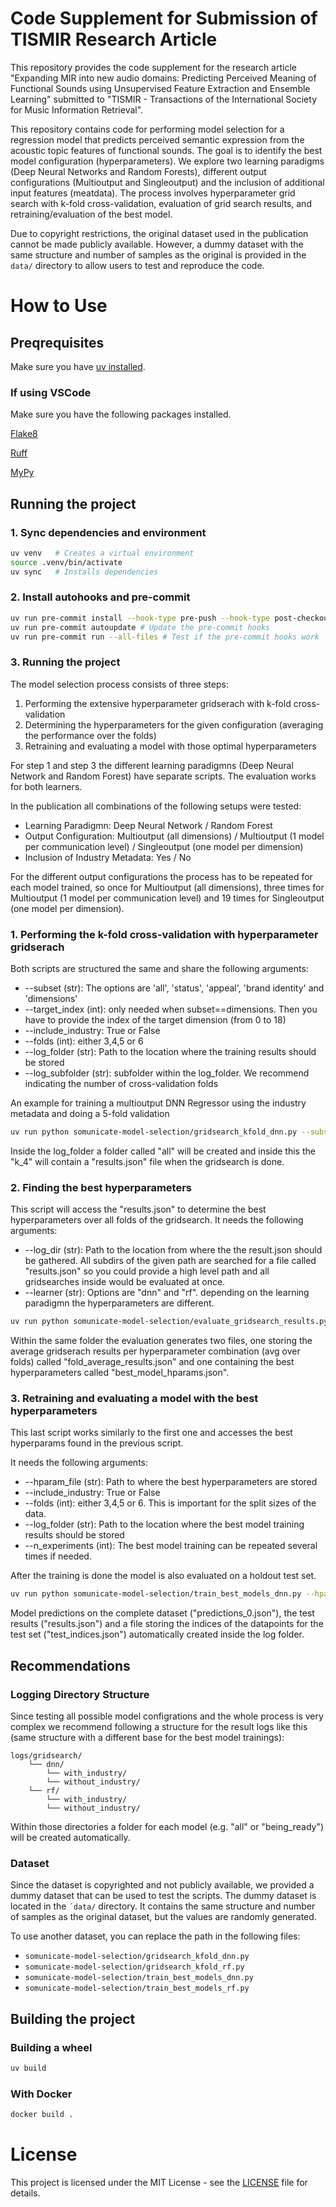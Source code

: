 # Code Supplement for Submission of TISMIR Research Article

This repository provides the code supplement for the research article
"Expanding MIR into new audio domains: Predicting Perceived Meaning of
Functional Sounds using Unsupervised Feature Extraction and Ensemble
Learning" submitted to "TISMIR - Transactions of the International Society
for Music Information Retrieval".

This repository contains code for performing model selection for a
regression model that predicts perceived semantic expression from the
acoustic topic features of functional sounds. The goal is to identify the
best model configuration (hyperparameters). We explore two learning
paradigms (Deep Neural Networks and Random Forests), different output
configurations (Multioutput and Singleoutput) and the inclusion of
additional input features (meatdata). The process involves hyperparameter
grid search with k-fold cross-validation, evaluation of grid search
results, and retraining/evaluation of the best model.

Due to copyright restrictions, the original dataset used in the publication
cannot be made publicly available. However, a dummy dataset with the same
structure and number of samples as the original is provided in the `data/`
directory to allow users to test and reproduce the code.

# How to Use

## Preqrequisites

Make sure you have
[uv installed](https://docs.astral.sh/uv/getting-started/installation/).

### If using VSCode

Make sure you have the following packages installed.

[Flake8](https://marketplace.visualstudio.com/items?itemName=ms-python.flake8)

[Ruff](https://marketplace.visualstudio.com/items?itemName=charliermarsh.ruff)

[MyPy](https://marketplace.visualstudio.com/items?itemName=matangover.mypy)

## Running the project

### 1. Sync dependencies and environment

```bash
uv venv   # Creates a virtual environment
source .venv/bin/activate
uv sync   # Installs dependencies
```

### 2. Install autohooks and pre-commit

```bash
uv run pre-commit install --hook-type pre-push --hook-type post-checkout --hook-type pre-commit # Install the pre-commit hooks
uv run pre-commit autoupdate # Update the pre-commit hooks
uv run pre-commit run --all-files # Test if the pre-commit hooks work
```

### 3. Running the project

The model selection process consists of three steps:

1. Performing the extensive hyperparameter gridserach with k-fold
   cross-validation
2. Determining the hyperparameters for the given configuration (averaging
   the performance over the folds)
3. Retraining and evaluating a model with those optimal hyperparameters

For step 1 and step 3 the different learning paradigmns (Deep Neural
Network and Random Forest) have separate scripts. The evaluation works for
both learners.

In the publication all combinations of the following setups were tested:

- Learning Paradigmn: Deep Neural Network / Random Forest
- Output Configuration: Multioutput (all dimensions) / Multioutput (1 model
  per communication level) / Singleoutput (one model per dimension)
- Inclusion of Industry Metadata: Yes / No

For the different output configurations the process has to be repeated for
each model trained, so once for Multioutput (all dimensions), three times
for Multioutput (1 model per communication level) and 19 times for
Singleoutput (one model per dimension).

### 1. Performing the k-fold cross-validation with hyperparameter gridserach

Both scripts are structured the same and share the following arguments:

- --subset (str): The options are 'all', 'status', 'appeal', 'brand
  identity' and 'dimensions'
- --target_index (int): only needed when subset==dimensions. Then you have
  to provide the index of the target dimension (from 0 to 18)
- --include_industry: True or False
- --folds (int): either 3,4,5 or 6
- --log_folder (str): Path to the location where the training results
  should be stored
- --log_subfolder (str): subfolder within the log_folder. We recommend
  indicating the number of cross-validation folds

An example for training a multioutput DNN Regressor using the industry
metadata and doing a 5-fold validation

```bash
uv run python somunicate-model-selection/gridsearch_kfold_dnn.py --subset all --include_industry True --folds 5 --log_folder ./logs/gridsearch_dnn_with_industry --log_subfolder k_5
```

Inside the log_folder a folder called "all" will be created and inside this
the "k_4" will contain a "results.json" file when the gridsearch is done.

### 2. Finding the best hyperparameters

This script will access the "results.json" to determine the best
hyperparameters over all folds of the gridsearch. It needs the following
arguments:

- --log_dir (str): Path to the location from where the the result.json
  should be gathered. All subdirs of the given path are searched for a file
  called "results.json" so you could provide a high level path and all
  gridsearches inside would be evaluated at once.
- --learner (str): Options are "dnn" and "rf". depending on the learning
  paradigmn the hyperparameters are different.

```bash
uv run python somunicate-model-selection/evaluate_gridsearch_results.py --log_dir ./logs/gridsearch_dnn_with_industry/all/k_5 --learner dnn
```

Within the same folder the evaluation generates two files, one storing the
average gridserach results per hyperparameter combination (avg over folds)
called "fold_average_results.json" and one containing the best
hyperparameters called "best_model_hparams.json".

### 3. Retraining and evaluating a model with the best hyperparameters

This last script works similarly to the first one and accesses the best
hyperparams found in the previous script.

It needs the following arguments:

- --hparam_file (str): Path to where the best hyperparameters are stored
- --include_industry: True or False
- --folds (int): either 3,4,5 or 6. This is important for the split sizes
  of the data.
- --log_folder (str): Path to the location where the best model training
  results should be stored
- --n_experiments (int): The best model training can be repeated several
  times if needed.

After the training is done the model is also evaluated on a holdout test
set.

```bash
uv run python somunicate-model-selection/train_best_models_dnn.py --hparam_file ./logs/gridsearch_dnn_with_industry/all/k_5/best_model_hparams.json --include_industry True --n_folds 5 --log_folder ./logs/best_dnn_with_industry
```

Model predictions on the complete dataset ("predictions_0.json"), the test
results ("results.json") and a file storing the indices of the datapoints
for the test set ("test_indices.json") automatically created inside the log
folder.

## Recommendations

### Logging Directory Structure

Since testing all possible model configrations and the whole process is
very complex we recommend following a structure for the result logs like
this (same structure with a different base for the best model trainings):

```
logs/gridsearch/
    └── dnn/
        └── with_industry/
        └── without_industry/
    └── rf/
        └── with_industry/
        └── without_industry/
```

Within those directories a folder for each model (e.g. "all" or
"being_ready") will be created automatically.

### Dataset

Since the dataset is copyrighted and not publicly available, we provided a
dummy dataset that can be used to test the scripts. The dummy dataset is
located in the `´data/` directory. It contains the same structure and
number of samples as the original dataset, but the values are randomly
generated.

To use another dataset, you can replace the path in the following files:

- `somunicate-model-selection/gridsearch_kfold_dnn.py`
- `somunicate-model-selection/gridsearch_kfold_rf.py`
- `somunicate-model-selection/train_best_models_dnn.py`
- `somunicate-model-selection/train_best_models_rf.py`

## Building the project

### Building a wheel

```bash
uv build
```

### With Docker

```bash
docker build .
```

# License

This project is licensed under the MIT License - see the [LICENSE](LICENSE)
file for details.

<!-- ## 2. Install python version

```bash
uv python install 3.13
```

## 3. Create virtual env

```bash
uv venv --python 3.13.0
```

## 4. Pin the required python version to the project

```bash
uv python pin 3.13
```

## 5. Install development dependencies with uv

```bash
uv pip install -r requirements.txt
```

## 6. Activate autohooks

```bash
uv run autohooks activate --mode pythonpath
```

Make sure that your [pre.commit](.git/hooks/pre-commit) file starts with
the following line to ensure the correct python version

```
#!/usr/bin/env -S uv run python
``` -->
